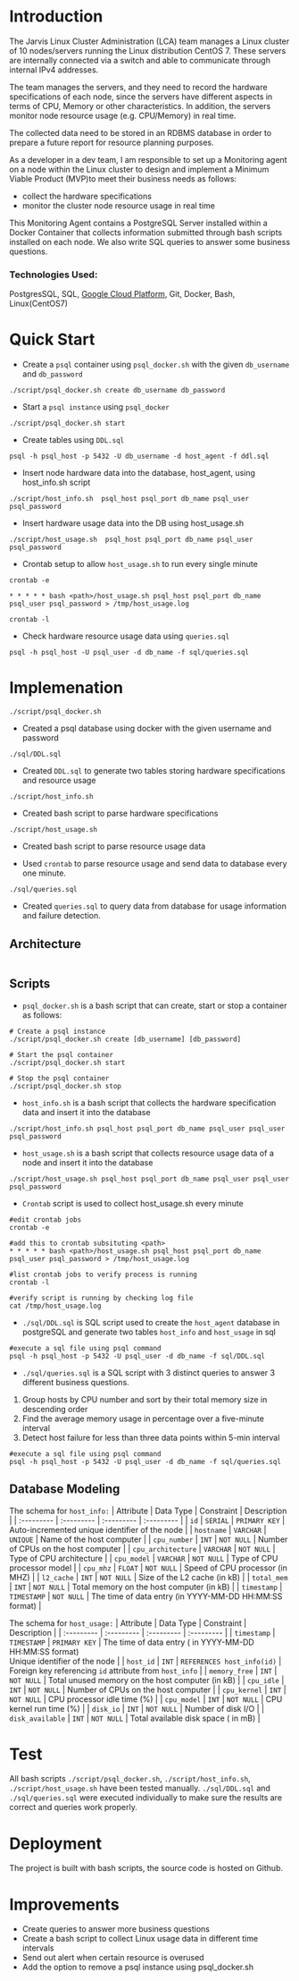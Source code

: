 # Introduction
The Jarvis Linux Cluster Administration (LCA) team manages a Linux cluster of 10 nodes/servers running the Linux distribution CentOS 7. These servers are internally connected via a switch and able to communicate through internal IPv4 addresses.

The team manages the servers, and they need to record the hardware specifications of each node, since
the servers have different aspects in terms of CPU, Memory or other characteristics. In addition, the servers monitor node resource usage (e.g. CPU/Memory) in real time.

The collected data need to be stored in an RDBMS database in order to prepare a future report for resource planning purposes.

As a developer in a dev team, I am responsible to set up a Monitoring agent on a node within the
Linux cluster to design and implement a Minimum Viable Product (MVP)to meet their business needs as follows:
- collect the hardware specifications
- monitor the cluster node resource usage in real time

This Monitoring Agent contains a PostgreSQL Server installed within a Docker Container that collects information submitted through bash scripts installed on each node. We also write SQL queries to answer some business questions.


### Technologies Used: 
PostgresSQL, SQL, [Google Cloud Platform](https://console.cloud.google.com/), Git, Docker, Bash, Linux(CentOS7)

# Quick Start

- Create a `psql` container using `psql_docker.sh` with the given `db_username` and `db_password`
  
`./script/psql_docker.sh create db_username db_password`
- Start a `psql instance` using `psql_docker`

`./script/psql_docker.sh start`
- Create tables using `DDL.sql`

`psql -h psql_host -p 5432 -U db_username -d host_agent -f ddl.sql`
- Insert node hardware data into the database, host_agent, using host_info.sh script
  
`./script/host_info.sh  psql_host psql_port db_name psql_user psql_password`
- Insert hardware usage data into the DB using host_usage.sh
  
`./script/host_usage.sh  psql_host psql_port db_name psql_user psql_password`
- Crontab setup to allow `host_usage.sh` to run every single minute
 
`crontab -e`

`* * * * * bash <path>/host_usage.sh psql_host psql_port db_name psql_user psql_password > /tmp/host_usage.log`

`crontab -l`

- Check hardware resource usage data using `queries.sql`
  
`psql -h psql_host -U psql_user -d db_name -f sql/queries.sql`

# Implemenation
`./script/psql_docker.sh`

- Created a psql database using docker with the given username and password

`./sql/DDL.sql`

- Created `DDL.sql` to generate two tables storing hardware specifications and resource usage

`./script/host_info.sh`
- Created bash script to parse hardware specifications

`./script/host_usage.sh`
- Created bash script to parse resource usage data

- Used `crontab` to parse resource usage and send data to database every one minute.

`./sql/queries.sql`
- Created `queries.sql` to query data from database for usage information and failure detection.

## Architecture
<p align="center">
  <img src="https://github.com/halmasieh/-jarvis_data_eng_HomaAlmasieh/blob/develop/linux_sql/assets/Architecture-linux_sql%20(1).jpg" alt=""/>
</p>

## Scripts
- `psql_docker.sh` is a bash script that can create, start or stop a container as follows:
```
# Create a psql instance
./script/psql_docker.sh create [db_username] [db_password]

# Start the psql container
./script/psql_docker.sh start

# Stop the psql container
./script/psql_docker.sh stop
```
- `host_info.sh` is a bash script that collects the hardware specification data and insert it into the database

`./script/host_info.sh psql_host psql_port db_name psql_user psql_user psql_password`

- `host_usage.sh` is a bash script that collects resource usage data of a node and insert it into the database

`./script/host_usage.sh psql_host psql_port db_name psql_user psql_user psql_password`

- `Crontab` script is used to collect host_usage.sh every minute
```
#edit crontab jobs 
crontab -e 

#add this to crontab subsituting <path>
* * * * * bash <path>/host_usage.sh psql_host psql_port db_name psql_user psql_password > /tmp/host_usage.log
 
#list crontab jobs to verify process is running
crontab -l

#verify script is running by checking log file
cat /tmp/host_usage.log
```
- `./sql/DDL.sql` is SQL script used to create the `host_agent` database in postgreSQL and generate two tables `host_info` and `host_usage` in sql

```
#execute a sql file using psql command
psql -h psql_host -p 5432 -U psql_user -d db_name -f sql/DDL.sql
```
- `./sql/queries.sql` is a SQL script with 3 distinct queries  to answer 3 different business questions.

1. Group hosts by CPU number and sort by their total memory size in descending order
2. Find the average memory usage in percentage over a five-minute interval
3. Detect host failure for less than three data points within 5-min interval

```
#execute a sql file using psql command
psql -h psql_host -p 5432 -U psql_user -d db_name -f sql/queries.sql
```
## Database Modeling
The schema for `host_info:`
| Attribute     | Data Type   | Constraint    | Description                                     |
| :---------    | :--------- | :---------   | :---------                                     |
| `id`          | `SERIAL`    | `PRIMARY KEY` | Auto-incremented unique identifier of the node  |
| `hostname`    | `VARCHAR`   | `UNIQUE`       | Name of the host computer                      |
| `cpu_number`      | `INT`       | `NOT NULL` | Number of CPUs on the host computer            |
| `cpu_architecture` | `VARCHAR`  | `NOT NULL` | Type of CPU architecture                       |
| `cpu_model` | `VARCHAR`  | `NOT NULL` | Type of CPU processor model                           |
| `cpu_mhz`   | `FLOAT`    | `NOT NULL` | Speed of CPU processor (in MHZ)                       |
| `l2_cache`  | `INT`      | `NOT NULL` | Size of the L2 cache (in kB)                          |
| `total_mem` | `INT`      | `NOT NULL` | Total memory on the host computer (in kB)                |
| `timestamp` | `TIMESTAMP`  | `NOT NULL` | The time of data entry (in YYYY-MM-DD HH:MM:SS format) |

The schema for `host_usage:`
| Attribute     | Data Type   | Constraint    | Description                                     |
| :---------    | :--------- | :---------   | :---------                                     |
| `timestamp` | `TIMESTAMP`  | `PRIMARY KEY`  | The time of data entry ( in YYYY-MM-DD HH:MM:SS format) <br /> Unique identifier of the node  |
| `host_id`   | `INT`          | `REFERENCES host_info(id)` | Foreign key referencing `id` attribute from `host_info`  |
| `memory_free`   | `INT`       | `NOT NULL`   | Total unused memory on the host computer (in kB)   |
| `cpu_idle`      | `INT`       | `NOT NULL` | Number of CPUs on the host computer            |
| `cpu_kernel`    | `INT`       | `NOT NULL` | CPU processor idle time (%)                    |
| `cpu_model`     | `INT`       | `NOT NULL` | CPU kernel run time (%)                        |
| `disk_io`       | `INT`       | `NOT NULL` | Number of disk I/O                             |
| `disk_available`  | `INT`     | `NOT NULL` | Total available disk space ( in mB)                |

# Test
All bash scripts `./script/psql_docker.sh`, `./script/host_info.sh`, `./script/host_usage.sh` have been tested manually. `./sql/DDL.sql` and `./sql/queries.sql` were executed individually to make sure the results are correct and queries work properly.

# Deployment
The project is built with bash scripts, the source code is hosted on Github.

# Improvements
- Create queries to answer more business questions
- Create a bash script to collect Linux usage data in different time intervals
- Send out alert when certain resource is overused           
- Add the option to remove a psql instance using psql_docker.sh 